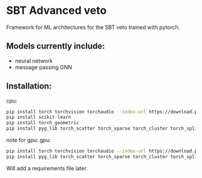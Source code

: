 # SBT Advanced veto
Framework for ML architectures for the SBT veto trained with pytorch.

## Models currently include:
* neural network
* message passing GNN



## Installation:
cpu: 
```bash
pip install torch torchvision torchaudio --index-url https://download.pytorch.org/whl/cpu
pip install scikit-learn
pip install torch_geometric
pip install pyg_lib torch_scatter torch_sparse torch_cluster torch_spline_conv -f https://data.pyg.org/whl/torch-2.4.0+cu124.html
```
note for gpu:
gpu: 
```bash
pip install torch torchvision torchaudio --index-url https://download.pytorch.org/whl/cu124
pip install pyg_lib torch_scatter torch_sparse torch_cluster torch_spline_conv -f https://data.pyg.org/whl/torch-2.4.0+cu124.html
```

Will add a requirements file later.
